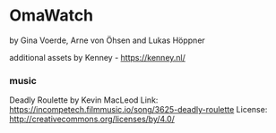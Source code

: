 # OmaWatch

by Gina Voerde, Arne von Öhsen and Lukas Höppner

additional assets by
Kenney - https://kenney.nl/

### music
Deadly Roulette by Kevin MacLeod
Link: https://incompetech.filmmusic.io/song/3625-deadly-roulette
License: http://creativecommons.org/licenses/by/4.0/